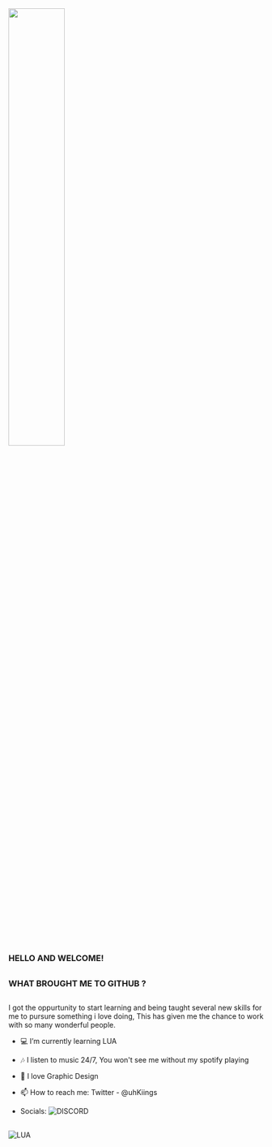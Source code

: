 
<img width="47%" src="https://github-readme-stats.vercel.app/api?username=uhKiings&theme=github_dark_dimmed" />

##
### HELLO AND WELCOME! 
##
### WHAT BROUGHT ME TO GITHUB ?
##

I got the oppurtunity to start learning and being taught several new skills for me to pursure something i love doing, This has given me the chance to work with so many wonderful people.


- 💻 I’m currently learning LUA 
- 🎶 I listen to music 24/7, You won't see me without my spotify playing
- 💬 I love Graphic Design
- 📫 How to reach me: Twitter -  @uhKiings

- Socials:
![DISCORD](https://img.shields.io/badge/Discord-7289DA?style=for-the-badge&logo=discord&logoColor=white)

## 

![LUA](https://img.shields.io/badge/Lua-2C2D72?style=for-the-badge&logo=lua&logoColor=white)

##
